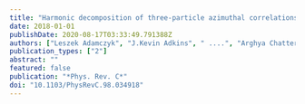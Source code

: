 ```yaml
---
title: "Harmonic decomposition of three-particle azimuthal correlations at energies available at the BNL Relativistic Heavy Ion Collider"
date: 2018-01-01
publishDate: 2020-08-17T03:33:49.791388Z
authors: ["Leszek Adamczyk", "J.Kevin Adkins", " ....", "Arghya Chatterjee", "others [STAR Collaboration]"]
publication_types: ["2"]
abstract: ""
featured: false
publication: "*Phys. Rev. C*"
doi: "10.1103/PhysRevC.98.034918"
---
```


